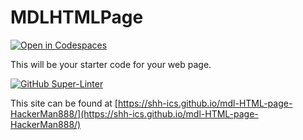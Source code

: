 # MDLHTMLPage

[![Open in Codespaces](https://classroom.github.com/assets/launch-codespace-7f7980b617ed060a017424585567c406b6ee15c891e84e1186181d67ecf80aa0.svg)](https://classroom.github.com/open-in-codespaces?assignment_repo_id=11960784)

This will be your starter code for your web page.

[![GitHub Super-Linter](https://github.com/SHH-ICS/mdl-HTML-page-HackerMan888/workflows/Lint%20Code%20Base/badge.svg)](https://github.com/marketplace/actions/super-linter)

<!-- Ignoring TestLint here because Natural Language checks on URLs dpesn't make sense -- Craik -->
This site can be found at [https://shh-ics.github.io/mdl-HTML-page-HackerMan888/](https://shh-ics.github.io/mdl-HTML-page-HackerMan888/)
